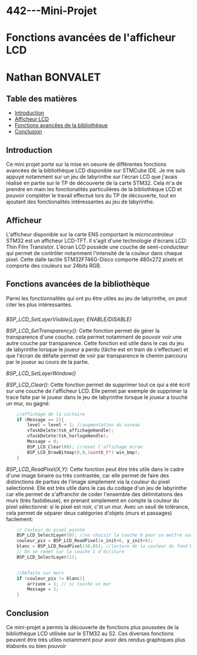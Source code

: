 # 442---Mini-Projet
# Fonctions avancées de l'afficheur LCD
# Nathan BONVALET

## Table des matières

* [Introduction](#introduction)
* [Afficheur LCD](#afficheur)
* [Fonctions avancées de la bibliothèque](#fonctions)
* [Conclusion](#Conclusion)

## Introduction
Ce mini projet porte sur la mise en oeuvre de différentes fonctions avancées de la bibliothèque LCD disponible sur STMCube IDE.
Je me suis appuyé notamment sur un jeu de labyrinthe sur l'écran LCD que j'avais réalisé en partie sur le TP de découverte de la carte STM32. Cela m'a de prendre en main les fonctionalités particulières de la bibliothèque LCD et pouvoir compléter le travail effectué lors du TP de découverte, tout en ajoutant des fonctionalités intéressantes au jeu de labyrinthe.

## Afficheur 
L'afficheur disponible sur la carte ENS comportant le microcontroleur STM32 est un afficheur LCD-TFT. Il s'agit d'une technologie d'écrans LCD: Thin Film Transistor. L'écran LCD possède une couche de semi-conducteur qui permet de contrôler notamment l'intensité de la couleur dans chaque pixel.
Cette dalle tactile STM32F746G-Disco comporte 480x272 pixels et comporte des couleurs sur 24bits RGB.


## Fonctions avancées de la bibliothèque
Parmi les fonctionnalités qui ont pu être utiles au jeu de labyrinthe, on peut citer les plus intéressantes.

### 
*BSP_LCD_SetLayerVisible(Layer, ENABLE/DISABLE)*

*BSP_LCD_SetTransparency()*: Cette fonction permet de gérer la transparence d'une couche. cela permet notamment de pouvoir voir une autre couche par transparence. Cette fonction est utile dans le cas du jeu de labyrinthe lorsque le joueur a perdu (tâche est en train de s'effectuer) et que l'écran de défaite permet de voir par transparence le chemin parcouru par le joueur au cours de la partie.

*BSP_LCD_SetLayerWindow()*

*BSP_LCD_Clear()*: Cette fonction permet de supprimer tout ce qui a été écrit sur une couche de l'afficheur LCD. Elle pemet par exemple de supprimer la trace faite par le joueur dans le jeu de labyrinthe lorsque le joueur a touché un mur, ou gagné:
```c
	//affichage de la victoire
	if (Message == 2){
		level = level + 1; //augmentation du niveau
		vTaskDelete(tsk_affichageHandle);
		vTaskDelete(tsk_horlogeHandle);
		Message = 0;
		BSP_LCD_Clear(00); //reset l'affichage écran
		BSP_LCD_DrawBitmap(0,0,(uint8_t*) win_bmp);
	}
```

*BSP_LCD_ReadPixel(X,Y)*: Cette fonction peut être très utile dans le cadre d'une image binaire ou très contrastée, car elle permet de faire des distinctions de parties de l'image simplement via la couleur du pixel selectionné. Elle est très utile dans le cas du codage d'un jeu de labyrinthe car elle permet de s'affranchir de coder l'ensemble des délimitations des murs (très fastidieuse), en prenant simplement en compte la couleur du pixel sélectionné: si le pixel est noir, c'st un mur. Avec un seuil de tolérance, cela permet de séparer deux catégories d'objets (murs et passages) facilement:

``` c
    // Couleur du pixel pointé
	BSP_LCD_SelectLayer(0); //on choisit la couche 0 pour se mettre sur le fond
	couleur_pix = BSP_LCD_ReadPixel(x_init+6, y_init+6);
	blanc = BSP_LCD_ReadPixel(30,65); //lecture de la couleur du fond blanc
    // On se remet sur la couche 1 d'écriture
	BSP_LCD_SelectLayer(1); 


	//Défaite sur murs
	if (couleur_pix != blanc){
	    arrivee = 1; // si touche un mur
		Message = 1;
	}

```


## Conclusion

Ce mini-projet a permis la découverte de fonctions plus poussées de la bibliothèque LCD utilisée sur le STM32 au S2. Ces diverses fonctions peuvent être très utiles notamment pour avoir des rendus graphiques plus élaborés ou bien pouvoir 
